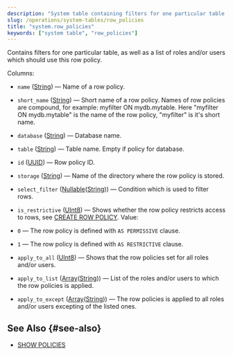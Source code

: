 ```yaml
---
description: "System table containing filters for one particular table, as well as a list of roles and/or users which should use this row policy."
slug: /operations/system-tables/row_policies
title: "system.row_policies"
keywords: ["system table", "row_policies"]
---
```


Contains filters for one particular table, as well as a list of roles and/or users which should use this row policy.

Columns:
- `name` ([String](../../sql-reference/data-types/string.md)) — Name of a row policy.

- `short_name` ([String](../../sql-reference/data-types/string.md)) — Short name of a row policy. Names of row policies are compound, for example: myfilter ON mydb.mytable. Here "myfilter ON mydb.mytable" is the name of the row policy, "myfilter" is it's short name.

- `database` ([String](../../sql-reference/data-types/string.md)) — Database name.

- `table` ([String](../../sql-reference/data-types/string.md)) — Table name. Empty if policy for database.

- `id` ([UUID](../../sql-reference/data-types/uuid.md)) — Row policy ID.

- `storage` ([String](../../sql-reference/data-types/string.md)) — Name of the directory where the row policy is stored.

- `select_filter` ([Nullable](../../sql-reference/data-types/nullable.md)([String](../../sql-reference/data-types/string.md))) — Condition which is used to filter rows.

- `is_restrictive` ([UInt8](/sql-reference/data-types/int-uint#integer-ranges)) — Shows whether the row policy restricts access to rows, see [CREATE ROW POLICY](../../sql-reference/statements/create/row-policy.md#create-row-policy-as). Value:
- `0` — The row policy is defined with `AS PERMISSIVE` clause.
- `1` — The row policy is defined with `AS RESTRICTIVE` clause.

- `apply_to_all` ([UInt8](/sql-reference/data-types/int-uint#integer-ranges)) — Shows that the row policies set for all roles and/or users.

- `apply_to_list` ([Array](../../sql-reference/data-types/array.md)([String](../../sql-reference/data-types/string.md))) — List of the roles and/or users to which the row policies is applied.

- `apply_to_except` ([Array](../../sql-reference/data-types/array.md)([String](../../sql-reference/data-types/string.md))) — The row policies is applied to all roles and/or users excepting of the listed ones.

## See Also {#see-also}

- [SHOW POLICIES](../../sql-reference/statements/show.md#show-policies-statement)
